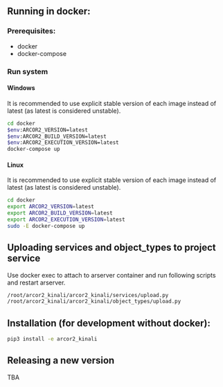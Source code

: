 
## Running in docker:

### Prerequisites:

 - docker
 - docker-compose


### Run system 
#### Windows

It is recommended to use explicit stable version of each image instead of latest (as latest is considered unstable).

```bash
cd docker
$env:ARCOR2_VERSION=latest
$env:ARCOR2_BUILD_VERSION=latest
$env:ARCOR2_EXECUTION_VERSION=latest
docker-compose up
```

#### Linux

It is recommended to use explicit stable version of each image instead of latest (as latest is considered unstable).

```bash
cd docker
export ARCOR2_VERSION=latest
export ARCOR2_BUILD_VERSION=latest
export ARCOR2_EXECUTION_VERSION=latest
sudo -E docker-compose up
```

## Uploading services and object_types to project service
Use docker exec to attach to arserver container and run following scripts and restart arserver.
```bash
/root/arcor2_kinali/arcor2_kinali/services/upload.py
/root/arcor2_kinali/arcor2_kinali/object_types/upload.py
```


## Installation (for development without docker):
```bash
pip3 install -e arcor2_kinali
```

## Releasing a new version
 TBA
